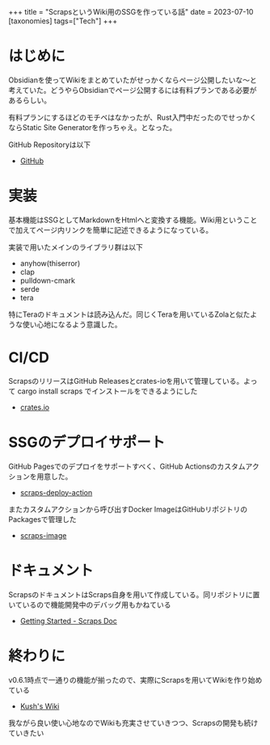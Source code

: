 +++
title = "ScrapsというWiki用のSSGを作っている話"
date = 2023-07-10
[taxonomies]
tags=["Tech"]
+++

# はじめに

Obsidianを使ってWikiをまとめていたがせっかくならページ公開したいな〜と考えていた。どうやらObsidianでページ公開するには有料プランである必要があるらしい。

有料プランにするほどのモチベはなかったが、Rust入門中だったのでせっかくならStatic Site Generatorを作っちゃえ。となった。

GitHub Repositoryは以下

- [GitHub](https://github.com/boykush/scraps)

# 実装
基本機能はSSGとしてMarkdownをHtmlへと変換する機能。Wiki用ということで加えてページ内リンクを簡単に記述できるようになっている。

実装で用いたメインのライブラリ群は以下

- anyhow(thiserror)
- clap
- pulldown-cmark
- serde
- tera

特にTeraのドキュメントは読み込んだ。同じくTeraを用いているZolaと似たような使い心地になるよう意識した。

# CI/CD
ScrapsのリリースはGitHub Releasesとcrates-ioを用いて管理している。よって cargo install scraps でインストールをできるようにした

- [crates.io](https://crates.io/crates/scraps)

# SSGのデプロイサポート
GitHub Pagesでのデプロイをサポートすべく、GitHub Actionsのカスタムアクションを用意した。

- [scraps-deploy-action](https://github.com/boykush/scraps-deploy-action)

またカスタムアクションから呼び出すDocker ImageはGitHubリポジトリのPackagesで管理した

- [scraps-image](https://github.com/boykush/scraps-image)

# ドキュメント
ScrapsのドキュメントはScraps自身を用いて作成している。同リポジトリに置いているので機能開発中のデバッグ用もかねている

- [Getting Started - Scraps Doc](https://boykush.github.io/scraps/Getting%20Started.html)

# 終わりに

v0.6.1時点で一通りの機能が揃ったので、実際にScrapsを用いてWikiを作り始めている

- [Kush's Wiki](https://boykush.github.io/wiki/)

我ながら良い使い心地なのでWikiも充実させていきつつ、Scrapsの開発も続けていきたい
